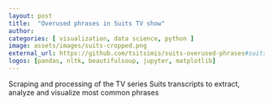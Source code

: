```yaml
---
layout: post
title:  "Overused phrases in Suits TV show"
author: 
categories: [ visualization, data science, python ]
image: assets/images/suits-cropped.png
external_url: https://github.com/tsitsimis/suits-overused-phrases#suits-overused-phrases
logos: [pandas, nltk, beautifulsoup, jupyter, matplotlib]
---
```

Scraping and processing of the TV series Suits transcripts to extract, analyze and visualize most common phrases
